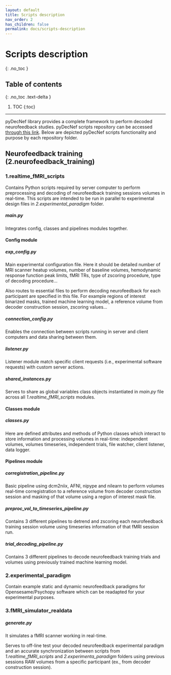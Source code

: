 ```yaml
---
layout: default
title: Scripts description
nav_order: 2
has_children: false
permalink: docs/scripts-description
---
```


# Scripts description
{: .no_toc }

## Table of contents
{: .no_toc .text-delta }

1. TOC
{:toc}

---

pyDecNef library provides a complete framework to perform decoded neurofeedback studies. pyDecNef scripts repository can be accessed <a href="https://github.com/pedromargolles/pyDecNef" target="_blank">through this link</a>. Below are depicted pyDecNef scripts functionality and purpose by each repository folder.

## Neurofeedback training (2.neurofeedback_training)

### 1.realtime_fMRI_scripts

Contains Python scripts required by server computer to perform preprocessing and decoding of neurofeedback training sessions volumes in real-time. This scripts are intended to be run in parallel to experimental design files in *2.experimental_paradigm* folder.

##### main.py

Integrates config, classes and pipelines modules together.

#### Config module

##### exp_config.py

Main experimental configuration file. Here it should be detailed number of MRI scanner heatup volumes, number of baseline volumes, hemodynamic response function peak limits, fMRI TRs, type of zscoring procedure, type of decoding procedure... 

Also routes to essential files to perform decoding neurofeedback for each participant are specified in this file. For example regions of interest binarized masks, trained machine learning model, a reference volume from decoder construction session, zscoring values...

##### connection_config.py

Enables the connection between scripts running in server and client computers and data sharing between them.

##### listener.py

Listener module match specific client requests (i.e., experimental software requests) with custom server actions.

##### shared_instances.py

Serves to share as global variables class objects instantiated in *main.py* file across all *1.realtime_fMRI_scripts* modules.

#### Classes module

##### classes.py

Here are defined attributes and methods of Python classes which interact to store information and processing volumes in real-time: independent volumes, volumes timeseries, independent trials, file watcher, client listener, data logger.

#### Pipelines module

##### corregistration_pipeline.py

Basic pipeline using dcm2niix, AFNI, nipype and nilearn to perform volumes real-time corregistration to a reference volume from decoder construction session and masking of that volume using a region of interest mask file.

##### preproc_vol_to_timeseries_pipeline.py

Contains 3 different pipelines to detrend and zscoring each neurofeedback training session volume using timeseries information of that fMRI session run.

##### trial_decoding_pipeline.py

Contains 3 different pipelines to decode neurofeedback training trials and volumes using previously trained machine learning model.

### 2.experimental_paradigm

Contain example static and dynamic neurofeedback paradigms for Opensesame/Psychopy software which can be readapted for your experimental purposes.

### 3.fMRI_simulator_realdata

##### generate.py

It simulates a fMRI scanner working in real-time. 

Serves to off-line test your decoded neurofeedback experimental paradigm and an accurate synchronization between scripts from *1.realtime_fMRI_scripts* and *2.experimenta_paradigm* folders using previous sessions RAW volumes from a specific participant (ex., from decoder construction session).